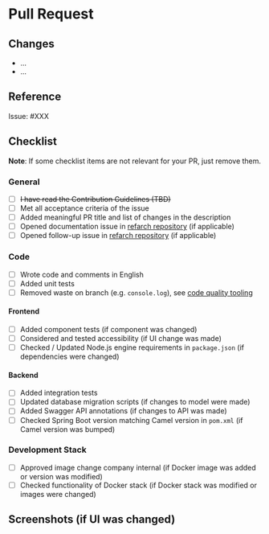 # Pull Request

<!-- Links -->

[code-quality-link]: https://refarch.oss.muenchen.de/templates/develop#code-quality

[refarch-create-issue-link]: https://github.com/it-at-m/refarch/issues/new/choose

[refarch-create-documentation-issue-link]: https://github.com/it-at-m/refarch/issues/new?template=4-documentation-change.yml

## Changes

- ...
- ...

## Reference

Issue: #XXX

## Checklist

**Note**: If some checklist items are not relevant for your PR, just remove them.

### General

- [ ] ~~I have read the Contribution Guidelines (TBD)~~
- [ ] Met all acceptance criteria of the issue
- [ ] Added meaningful PR title and list of changes in the description
- [ ] Opened documentation issue in [refarch repository][refarch-create-documentation-issue-link] (if applicable)
- [ ] Opened follow-up issue in [refarch repository][refarch-create-issue-link] (if applicable)

### Code

- [ ] Wrote code and comments in English
- [ ] Added unit tests
- [ ] Removed waste on branch (e.g. `console.log`), see [code quality tooling][code-quality-link]

#### Frontend

- [ ] Added component tests (if component was changed)
- [ ] Considered and tested accessibility (if UI change was made)
- [ ] Checked / Updated Node.js engine requirements in `package.json` (if dependencies were changed)

#### Backend

- [ ] Added integration tests
- [ ] Updated database migration scripts (if changes to model were made)
- [ ] Added Swagger API annotations (if changes to API was made)
- [ ] Checked Spring Boot version matching Camel version in `pom.xml` (if Camel version was bumped)

### Development Stack

- [ ] Approved image change company internal (if Docker image was added or version was modified)
- [ ] Checked functionality of Docker stack (if Docker stack was modified or images were changed)

## Screenshots (if UI was changed)